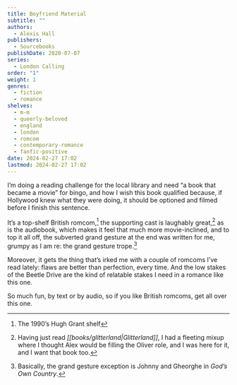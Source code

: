 ```yaml
---
title: Boyfriend Material
subtitle: ""
authors:
  - Alexis Hall
publishers:
  - Sourcebooks
publishDate: 2020-07-07
series:
  - London Calling
order: "1"
weight: 1
genres:
  - fiction
  - romance
shelves:
  - m-m
  - queerly-beloved
  - england
  - london
  - romcom
  - contemporary-romance
  - fanfic-positive
date: 2024-02-27 17:02
lastmod: 2024-02-27 17:02
---
```

I’m doing a reading challenge for the local library and need “a book that became a movie” for bingo, and how I wish this book qualified because, if Hollywood knew what they were doing, it should be optioned and filmed before I finish this sentence.  
  
It’s a top-shelf British romcom,[^1] the supporting cast is laughably great,[^2] as is the audiobook, which makes it feel that much more movie-inclined, and to top it all off, the subverted grand gesture at the end was written for me, grumpy as I am re: the grand gesture trope.[^3]
  
Moreover, it gets the thing that’s irked me with a couple of romcoms I’ve read lately: flaws are better than perfection, every time. And the low stakes of the Beetle Drive are the kind of relatable stakes I need in a romance like this one.  
  
So much fun, by text or by audio, so if you like British romcoms, get all over this one.

[^1]: The 1990’s Hugh Grant shelf  
[^2]: Having just read *[[books/glitterland|Glitterland]]*, I had a fleeting mixup where I thought Alex would be filling the Oliver role, and I was here for it, and I want that book too.  
[^3]: Basically, the grand gesture exception is Johnny and Gheorghe in _God’s Own Country_.[^4]
[^4]: And okay, _Notting Hill_.